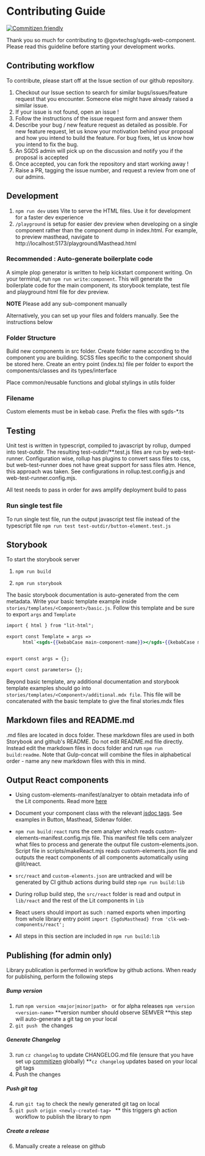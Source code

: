 # Contributing Guide

[![Commitizen friendly](https://img.shields.io/badge/commitizen-friendly-brightgreen.svg)](http://commitizen.github.io/cz-cli/)

Thank you so much for contributing to @govtechsg/sgds-web-component. Please read this guideline before starting your development works.

## Contributing workflow

To contribute, please start off at the Issue section of our github repository.

1. Checkout our Issue section to search for similar bugs/issues/feature request that you encounter. Someone else might have already raised a similar issue.
2. If your issue is not found, open an issue !
3. Follow the instructions of the issue request form and answer them
4. Describe your bug / new feature request as detailed as possible. For new feature request, let us know your motivation behind your proposal and how you intend to build the feature. For bug fixes, let us know how you intend to fix the bug.
5. An SGDS admin will pick up on the discussion and notify you if the proposal is accepted
6. Once accepted, you can fork the repository and start working away !
7. Raise a PR, tagging the issue number, and request a review from one of our admins.

## Development

1. `npm run dev` uses Vite to serve the HTML files. Use it for development for a faster dev experience
2. `/playground` is setup for easier dev preview when developing on a single component rather than the component dump in index.html.
   For example, to preview masthead, navigate to http://localhost:5173/playground/Masthead.html 

### Recommended : Auto-generate boilerplate code

A simple plop generator is written to help kickstart component writing. On your terminal, run `npm run write:component`. This will generate the boilerplate code for the main component, its storybook template, test file and playground html file for dev preview.

**NOTE** Please add any sub-component manually

Alternatively, you can set up your files and folders manually. See the instructions below

### Folder Structure

Build new components in src folder. Create folder name according to the component you are building.
SCSS files specific to the component should be stored here. Create an entry point (index.ts) file per folder to export the components/classes and its types/interface

Place common/reusable functions and global stylings in utils folder

### Filename

Custom elements must be in kebab case. Prefix the files with sgds-\*.ts

## Testing

Unit test is written in typescript, compiled to javascript by rollup, dumped into test-outdir. The resulting test-outdir/\*\*.test.js files are run by web-test-runner. Configuration wise, rollup has plugins to convert sass files to css, but web-test-runner does not have great support for sass files atm. Hence, this approach was taken. See configurations in rollup.test.config.js and web-test-runner.config.mjs.

All test needs to pass in order for aws amplify deployment build to pass

### Run single test file

To run single test file, run the output javascript test file instead of the typescript file
`npm run test test-outdir/button-element.test.js`

## Storybook

To start the storybook server

1. `npm run build`

2. `npm run storybook`

The basic storybook documentation is auto-generated from the cem metadata. Write your basic template example inside `stories/templates/<Component>/basic.js`. Follow this template and be sure to export `args` and `Template`

```hbs
import { html } from "lit-html";

export const Template = args =>
      html`<sgds-{{kebabCase main-component-name}}></sgds-{{kebabCase main-component-name}}>`


export const args = {};

export const parameters= {};

```

Beyond basic template, any additional documentation and storybook template examples should go into `stories/templates/<Component>/additional.mdx file`.
This file will be concatenated with the basic template to give the final stories.mdx files

## Markdown files and README.md

.md files are located in docs folder. These markdown files are used in both Storybook and github's README.
Do not edit README.md file directly. Instead edit the markdown files in docs folder and run `npm run build:readme`. Note that Gulp-concat will combine the files in alphabetical order - name any new markdown files with this in mind.

## Output React components

- Using custom-elements-manifest/analzyer to obtain metadata info of the Lit components. Read more [here](https://custom-elements-manifest.open-wc.org/analyzer/getting-started/#how-it-works)

- Document your component class with the relevant [jsdoc tags](https://api-viewer.open-wc.org/docs/guide/writing-jsdoc/). See examples in Button, Masthead, Sidenav folder.

- `npm run build:react` runs the cem analyer which reads custom-elements-manifest.config.mjs file. This manifest file tells cem analyzer what files to process and generate the output file custom-elements.json. Script file in scripts/makeReact.mjs reads custom-elements.json file and outputs the react components of all components automatically using @lit/react.

- `src/react` and `custom-elements.json` are untracked and will be generated by CI github actions during build step `npm run build:lib`

- During rollup build step, the `src/react` folder is read and output in `lib/react` and the rest of the Lit components in `lib`

- React users should import as such :
  named exports when importing from whole library entry point
  `import {SgdsMasthead} from 'clk-web-components/react';`

- All steps in this section are included in `npm run build:lib`

## Publishing (for admin only)

Library publication is performed in workflow by github actions. When ready for publishing, perform the following steps

##### Bump version

1. run `npm version <major|minor|path> `
   or for alpha releases
   `npm version <version-name>`
   **version number should observe SEMVER
   **this step will auto-generate a git tag on your local
2. `git push ` the changes

##### Generate Changelog

3. run `cz changelog` to update CHANGELOG.md file (ensure that you have set up [commitizen](https://commitizen-tools.github.io/commitizen/#installation) globally)
   \*\*`cz changelog` updates based on your local git tags
4. Push the changes

##### Push git tag

4. run `git tag` to check the newly generated git tag on local
5. `git push origin <newly-created-tag> `
   \*\* this triggers gh action workflow to publish the library to npm

##### Create a release

6. Manually create a release on github
